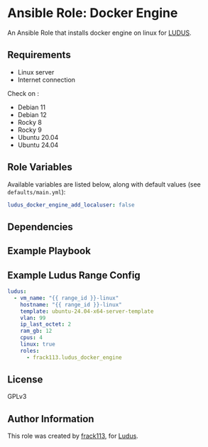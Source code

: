 # Ansible Role: Docker Engine

An Ansible Role that installs docker engine on linux for [LUDUS](https://ludus.cloud/).

## Requirements

- Linux server
- Internet connection

Check on :

- Debian 11
- Debian 12
- Rocky 8
- Rocky 9
- Ubuntu 20.04
- Ubuntu 24.04

## Role Variables

Available variables are listed below, along with default values (see `defaults/main.yml`):

```yaml
ludus_docker_engine_add_localuser: false
```

## Dependencies

## Example Playbook

## Example Ludus Range Config

```yaml
ludus:
  - vm_name: "{{ range_id }}-linux"
    hostname: "{{ range_id }}-linux"
    template: ubuntu-24.04-x64-server-template
    vlan: 99
    ip_last_octet: 2
    ram_gb: 12
    cpus: 4
    linux: true
    roles:
      - frack113.ludus_docker_engine
```

## License

[//]: # (If you change the License type, be sure to change the actual LICENSE file as well)
GPLv3

## Author Information

This role was created by [frack113](https://github.com/frack113), for [Ludus](https://ludus.cloud/).
